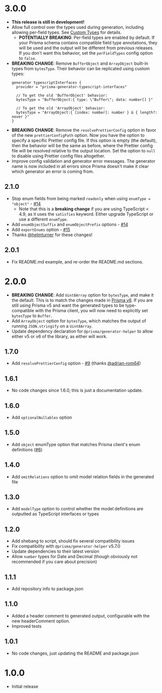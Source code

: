 # 3.0.0

- **This release is still in development!**
- Allow full control over the types used during generation, including allowing per-field types. See [Custom Types](CUSTOM_TYPES.md) for details.
  - **POTENTIALLY BREAKING**: Per-field types are enabled by default. If your Prisma schema contains compatible field type annotations, they will be used and the output will be different from previous releases. If you don't want this behavior, set the `perFieldTypes` config option to `false`.
- **BREAKING CHANGE**: Remove `BufferObject` and `ArrayObject` built-in types from `bytesType`. Their behavior can be replicated using custom types:
  <!-- prettier-ignore -->
  ```prisma
  generator typescriptInterfaces {
    provider = "prisma-generator-typescript-interfaces"
     
    // To get the old 'BufferObject' behavior:
    bytesType = "BufferObject:{ type: \"Buffer\"; data: number[] }"
     
    // To get the old 'ArrayObject' behavior:
    bytesType = "ArrayObject:{ [index: number]: number } & { length?: never }"
  }
  ```
- **BREAKING CHANGE**: Remove the `resolvePrettierConfig` option in favor of the new `prettierConfigPath` option. Now you have the option to specify a specific Prettier config file. If this option is empty (the default), then the behavior will be the same as before, where the Prettier config file will be resolved relative to the output location. Set the option to `null` to disable using Prettier config files altogether.
- Improve config validation and generator error messages. The generator name is now included in all errors since Prisma doesn't make it clear which generator an error is coming from.

## 2.1.0

- Stop enum fields from being marked `readonly` when using `enumType = "object"` - [#14](https://github.com/mogzol/prisma-generator-typescript-interfaces/pull/14)
  - Note that this is a **breaking change** if you are using TypeScript < 4.9, as it uses the `satisfies` keyword. Either upgrade TypeScript or use a different `enumType`.
- Add `enumObjectSuffix` and `enumObjectPrefix` options - [#14](https://github.com/mogzol/prisma-generator-typescript-interfaces/pull/14)
- Add `exportEnums` option - [#15](https://github.com/mogzol/prisma-generator-typescript-interfaces/pull/15)
- Thanks [@helmturner](https://github.com/helmturner) for these changes!

## 2.0.1

- Fix README.md example, and re-order the README.md sections.

# 2.0.0

- **BREAKING CHANGE**: Add `Uint8Array` option for `bytesType`, and make it the default. This is to match the changes made in [Prisma v6](https://www.prisma.io/docs/orm/more/upgrade-guides/upgrading-versions/upgrading-to-prisma-6#usage-of-buffer). If you are still using Prisma v5 and want the generated types to be type-compatible with the Prisma client, you will now need to explicitly set `bytesType` to `Buffer`.
- Add `ArrayObject` option for `bytesType`, which matches the output of running `JSON.stringify` on a `Uint8Array`.
- Update dependency declaration for `@prisma/generator-helper` to allow either v5 or v6 of the library, as either will work.

## 1.7.0

- Add `resolvePrettierConfig` option - [#9](https://github.com/mogzol/prisma-generator-typescript-interfaces/pull/9) (thanks [@adrian-rom64](https://github.com/adrian-rom64))

## 1.6.1

- No code changes since 1.6.0, this is just a documentation update.

## 1.6.0

- Add `optionalNullables` option

## 1.5.0

- Add `object` enumType option that matches Prisma client's enum definitions ([#6](https://github.com/mogzol/prisma-generator-typescript-interfaces/pull/6))

## 1.4.0

- Add `omitRelations` option to omit model relation fields in the generated file

## 1.3.0

- Add `modelType` option to control whether the model definitions are outputted as TypeScript interfaces or types

## 1.2.0

- Add shebang to script, should fix several compatibility issues
- Fix compatibility with `@prisma/generator-helper` v5.7.0
- Update dependencies to their latest version
- Allow `number` types for Date and Decimal (though obviously not recommended if you care about precision)

## 1.1.1

- Add repository info to package.json

## 1.1.0

- Added a header comment to generated output, configurable with the new headerComment option.
- Improved tests

## 1.0.1

- No code changes, just updating the README and package.json

# 1.0.0

- Initial release
